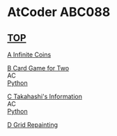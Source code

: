 # AtCoder ABC088  

## [TOP](https://atcoder.jp/contests/abc088)  

[A Infinite Coins](https://atcoder.jp/contests/abc088/tasks/abc088_a)   

[](https://atcoder.jp/contests/abc088/submissions/)  

[B Card Game for Two](https://atcoder.jp/contests/abc088/tasks/abc088_b)   
AC  
[Python](https://atcoder.jp/contests/abc088/submissions/15557656)  

[C Takahashi's Information](https://atcoder.jp/contests/abc088/tasks/abc088_c)   
AC  
[Python](https://atcoder.jp/contests/abc088/submissions/15854161)  

[D Grid Repainting](https://atcoder.jp/contests/abc088/tasks/abc088_d)   

[](https://atcoder.jp/contests/abc088/submissions/)  

